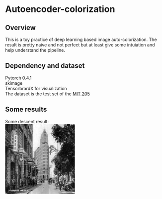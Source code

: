 # Autoencoder-colorization
## Overview
This is a toy practice of deep learning based image auto-colorization. The result is pretty naive and not perfect but at least give some intuiation and
help understand the pipeline.  
## Dependency and dataset
Pytorch 0.4.1  
skimage  
TensorbrardX for visualization  
The dataset is the test set of the [MIT 205](http://places.csail.mit.edu/downloadData.html)  
## Some results
Some descent result:  
![](https://github.com/huangchaoxing/Autoencoder-colorization/blob/master/sample/10_gray.jpg)	
